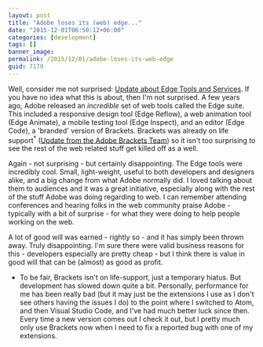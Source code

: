 ```yaml
---
layout: post
title: "Adobe loses its (web) edge..."
date: "2015-12-01T06:50:12+06:00"
categories: [development]
tags: []
banner_image: 
permalink: /2015/12/01/adobe-loses-its-web-edge
guid: 7179
---
```


Well, consider me not surprised: <a href="http://blogs.adobe.com/edge/2015/11/30/update-about-edge-tools-services/">Update about Edge Tools and Services</a>. If you have no idea what this is about, then I'm not surprised. A few years ago, Adobe released an <i>incredible</i> set of web tools called the Edge suite. This included a responsive design tool (Edge Reflow), a web animation tool (Edge Animate), a mobile testing tool (Edge Inspect), and an editor (Edge Code), a 'branded' version of Brackets. Brackets was already on life support<sup>*</sup> (<a href="http://blog.brackets.io/2015/10/05/update-from-the-adobe-brackets-team/">Update from the Adobe Brackets Team</a>) so it isn't too surprising to see the rest of the web related stuff get killed off as a well.

Again - not surprising - but certainly disappointing. The Edge tools were incredibly cool. Small, light-weight, useful to both developers and designers alike, and a big change from what Adobe normally did. I loved talking about them to audiences and it was a great initiative, especially along with the rest of the stuff Adobe was doing regarding to web. I can remember attending conferences and hearing folks in the web community praise Adobe - typically with a bit of surprise - for what they were doing to help people working on the web.

A lot of good will was earned - rightly so - and it has simply been thrown away. Truly disappointing. I'm sure there were valid business reasons for this - developers especially are pretty cheap - but I think there is value in good will that can be (almost) as good as profit.

* To be fair, Brackets isn't on life-support, just a temporary hiatus. But development has slowed down quite a bit. Personally, performance for me has been really bad (but it may just be the extensions I use as I don't see others having the issues I do) to the point where I switched to Atom, and then Visual Studio Code, and I've had much better luck since then. Every time a new version comes out I check it out, but I pretty much only use Brackets now when I need to fix a reported bug with one of my extensions.